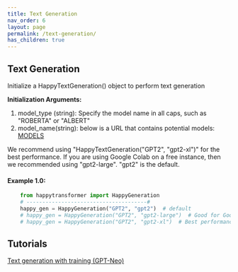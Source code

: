 ```yaml
---
title: Text Generation
nav_order: 6
layout: page
permalink: /text-generation/
has_children: true
---
```


## Text Generation

Initialize a HappyTextGeneration() object to perform text generation

**Initialization Arguments:**
 1. model_type (string): Specify the model name in all caps, such as "ROBERTA" or "ALBERT" 
 2. model_name(string): below is a URL that contains potential models: 
       [MODELS](https://huggingface.co/models?pipeline_tag=text-generation)
 

We recommend using "HappyTextGeneration("GPT2", "gpt2-xl")" for the best performance. 
If you are using Google Colab on a free instance, then we recommended using  "gpt2-large". 
"gpt2" is the default. 


#### Example 1.0:
```python
    from happytransformer import HappyGeneration
    # --------------------------------------#
    happy_gen = HappyGeneration("GPT2", "gpt2")  # default
    # happy_gen = HappyGeneration("GPT2", "gpt2-large")  # Good for Google Colab
    # happy_gen = HappyGeneration("GPT2", "gpt2-xl")  # Best performance 

```
## Tutorials 

[Text generation with training (GPT-Neo)](https://youtu.be/GzHJ3NUVtV4)

